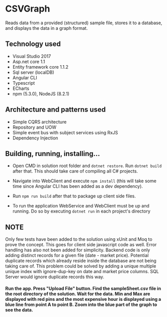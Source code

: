# CSVGraph # 

Reads data from a provided (structured) sample file, stores it to a database, and displays the data in a graph format.

## Technology used
- Visual Studio 2017
- Asp.net core 1.1
- Entity framework core 1.1.2
- Sql server (localDB)
- Angular CLI 
- Typescript 
- ECharts
- npm (5.3.0), NodeJS (8.2.1)

## Architecture and patterns used
- Simple CQRS architecture
- Repository and UOW
- Simple event bus with subject services using RxJS
- Dependency Injection

## Building, running, installing...

- Open CMD in solution root folder and `dotnet restore`. Run `dotnet build` after that. This should take care of compiling all C# projects.

- Navigate into WebClient and execute `npm install` (this will take some time since Angular CLI has been added as a dev dependency). 

- Run `npm run build` after that to package up client side files.

- To run the application WebService and WebClient must be up and running. Do so by executing `dotnet run` in each project's directory

## NOTE
Only few tests have been added to the solution using xUnit and Moq to prove the concept. This goes for client side javascript code as well. Error handling has also not been added for simplicity.
Backend code is only adding distinct records for a given file (date - market price). Potential duplicate records which already reside inside the database are not being taking care of. This problem could be solved by adding a unique multiple unique index with ignore-dup-key on date and market price columns. SQL Server would ignore duplicate records this way.

#### Run the app. Press "Upload File" button. Find the sampleSheet.csv file in the root directory of the solution. Wait for the data. Min and Max are displayed with red pins and the most expensive hour is displayed using a blue line from point A to point B. Zoom into the blue part of the graph to see the data. 
